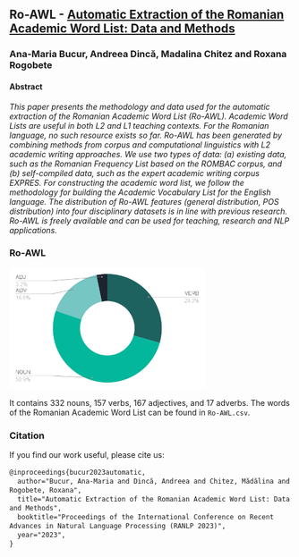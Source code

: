 ## Ro-AWL - [Automatic Extraction of the Romanian Academic Word List: Data and Methods](https://aclanthology.org/2023.ranlp-1.26/)
### Ana-Maria Bucur, Andreea Dincă, Madalina Chitez and Roxana Rogobete

#### Abstract 
*This paper presents the methodology and data used for the automatic extraction of the Romanian Academic Word List (Ro-AWL). Academic Word Lists are useful in both L2 and L1 teaching contexts. For the Romanian language, no such resource exists so far. Ro-AWL has been generated by combining methods from corpus and computational linguistics with L2 academic writing approaches. We use two types of data: (a) existing data, such as the Romanian Frequency List based on the ROMBAC corpus, and (b) self-compiled data, such as the expert academic writing corpus EXPRES. For constructing the academic word list, we follow the methodology for building the Academic Vocabulary List for the English language. The distribution of Ro-AWL features (general distribution, POS distribution) into four disciplinary datasets is in line with previous research. Ro-AWL is freely available and can be used for teaching, research and NLP applications.*

### Ro-AWL

![](Ro-AWL-stats.png)

It contains 332 nouns, 157 verbs, 167 adjectives, and 17 adverbs. The words of the Romanian Academic Word List can be found in `Ro-AWL.csv`.

### Citation
If you find our work useful, please cite us:

```
@inproceedings{bucur2023automatic,
  author="Bucur, Ana-Maria and Dincă, Andreea and Chitez, Mădălina and Rogobete, Roxana",
  title="Automatic Extraction of the Romanian Academic Word List: Data and Methods",
  booktitle="Proceedings of the International Conference on Recent Advances in Natural Language Processing (RANLP 2023)",
  year="2023",
}
```
